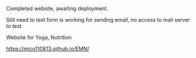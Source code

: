 Completed website, awaiting deployment.

Still need to test form is working for sending email, no access to mail server to test

Website for Yoga, Nutrition

https://mico110813.github.io/EMN/


